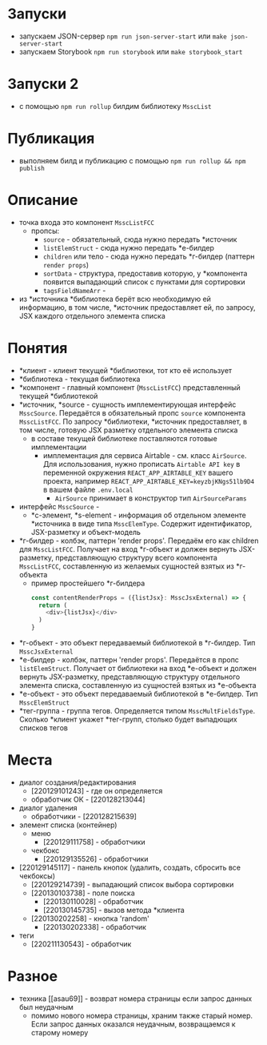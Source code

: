 
# Запуски
- запускаем JSON-сервер `npm run json-server-start` или `make json-server-start`
- запускаем Storybook `npm run storybook` или `make storybook_start`

# Запуски 2
- с помощью `npm run rollup` билдим библиотеку `MsscList`

# Публикация
- выполняем билд и публикацию с помощью `npm run rollup && npm publish`

# Описание
- точка входа это компонент `MsscListFCC`
  - пропсы:
    - `source` - обязательный, сюда нужно передать *источник
    - `listElemStruct` - сюда нужно передать *е-билдер
    - `children` или тело - сюда нужно передать *г-билдер (паттерн `render props`)
    - `sortData` - структура, предоставив которую, у *компонента появится выпадающий список с пунктами для сортировки
    - `tagsFieldNameArr` - 
- из *источника *библиотека берёт всю необходимую ей информацию, в том числе, *источник предоставляет ей, по запросу, JSX каждого отдельного элемента списка  

# Понятия
- *клиент - клиент текущей *библиотеки, тот кто её использует
- *библиотека - текущая библиотека
- *компонент - главный компонент (`MsscListFCC`) представленный текущей *библиотекой
- *источник, *source - сущность имплементирующая интерфейс `MsscSource`. Передаётся в обязательный пропс `source` компонента `MsscListFCC`. По запросу *библиотеки, *источник предоставляет, в том числе, готовую JSX разметку отдельного элемента списка  
  - в составе текущей библиотеке поставляются готовые имплементации 
    - имплементация для сервиса Airtable - см. класс `AirSource`. Для использования, нужно прописать `Airtable API key` в переменной окружения `REACT_APP_AIRTABLE_KEY` вашего проекта, например `REACT_APP_AIRTABLE_KEY=keyzbjKNgs51lb9D4` в вашем файле `.env.local`
      - `AirSource` принимает в конструктор тип `AirSourceParams` 
- интерфейс `MsscSource` - 
  - *с-элемент, *s-element - информация об отдельном элементе *источника в виде типа `MsscElemType`. Содержит идентификатор, JSX-разметку и объект-модель
- *г-билдер - колбэк, паттерн 'render props'. Передаём его как children для `MsscListFCC`. Получает на вход *г-объект и должен вернуть JSX-разметку, представляющую структуру всего компонента `MsscListFCC`, составленную из желаемых сущностей взятых из *г-объекта
  - пример простейшего *г-билдера
    ```typescript
    const contentRenderProps = ({listJsx}: MsscJsxExternal) => {
      return (
        <div>{listJsx}</div>
      )
    }
    ```
- *г-объект - это объект передаваемый библиотекой в *г-билдер. Тип `MsscJsxExternal`
- *е-билдер - колбэк, паттерн 'render props'. Передаётся в пропс `listElemStruct`. Получает от библиотеки на вход *е-объект и должен вернуть JSX-разметку, представляющую структуру отдельного элемента списка, составленную из сущностей взятых из *е-объекта
- *е-объект - это объект передаваемый библиотекой в *е-билдер. Тип `MsscElemStruct`
- *тег-группа - группа тегов. Определяется типом `MsscMultFieldsType`. Сколько *клиент укажет *тег-групп, столько будет выпадющих списков тегов


# Места
* диалог создания/редактирования
  * [220129101243] - где он определяется
  * обработчик ОК - [220128213044]
* диалог удаления
  * обработчики - [220128215639]
* элемент списка (контейнер)
  * меню
    * [220129111758] - обработчики
  * чекбокс
    * [220129135526] - обработчики
* [220129145117] - панель кнопок (удалить, создать, сбросить все чекбоксы)
  * [220129214739] - выпадающий список выбора сортировки
  * [220130103738] - поле поиска
    * [220130110028] - обработчик
    * [220130145735] - вызов метода *клиента
  * [220130202258] - кнопка 'random'
    * [220130202338] - обработчик
* теги
  * [220211130543] - обработчик

# Разное
* техника [[asau69]] - возврат номера страницы если запрос данных был неудачным
  * помимо нового номера страницы, храним также старый номер. Если запрос данных оказался неудачным, возвращаемся к старому номеру
